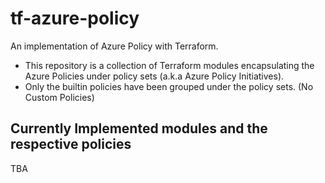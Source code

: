# tf-azure-policy
An implementation of Azure Policy with Terraform. 

* This repository is a collection of Terraform modules encapsulating the Azure Policies under policy sets (a.k.a Azure Policy Initiatives). 
* Only the builtin policies have been grouped under the policy sets. (No Custom Policies) 

## Currently Implemented modules and the respective policies

TBA
